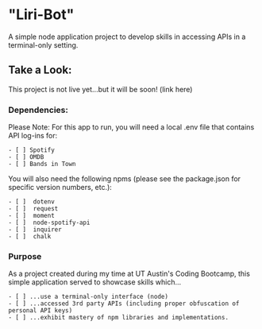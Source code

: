 
# "Liri-Bot"
A simple node application project to develop skills in accessing APIs in a terminal-only setting.

## Take a Look: 

This project is not live yet...but it will be soon!
  (link here)

### Dependencies:

Please Note:  For this app to run, you will need a local .env file that contains API log-ins for:
```
- [ ] Spotify
- [ ] OMDB
- [ ] Bands in Town

```
You will also need the following npms (please see the package.json for specific version numbers, etc.):
```
- [ ]  dotenv
- [ ]  request
- [ ]  moment
- [ ]  node-spotify-api
- [ ]  inquirer
- [ ]  chalk

```

### Purpose

As a project created during my time at UT Austin's Coding Bootcamp, this simple application served to showcase skills which...
```
- [ ] ...use a terminal-only interface (node)
- [ ] ...accessed 3rd party APIs (including proper obfuscation of personal API keys)
- [ ] ...exhibit mastery of npm libraries and implementations.

```
